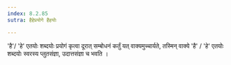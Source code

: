 ```yaml
---
index: 8.2.85
sutra: हैहेप्रयोगे हैहयोः

---
```

'है'/ 'हे' एतयोः शब्दयोः प्रयोगं कृत्वा दूरात् सम्बोधनं कर्तुं यत् वाक्यमुच्चार्यते, तस्मिन् वाक्ये 'है' / 'हे' एतयोः शब्दयोः स्वरस्य प्लुतसंज्ञा, उदात्तसंज्ञा च भवति ।